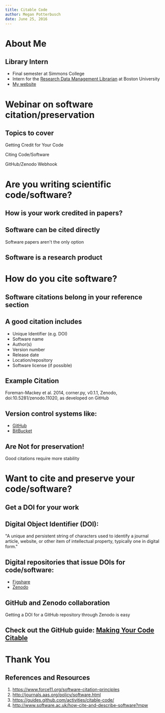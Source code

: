 ```yaml
---
title: Citable Code
author: Megan Potterbusch
date: June 25, 2016
---
```


# About Me

## Library Intern

+ Final semester at Simmons College
+ Intern for the [Research Data Management Librarian](http://www.bu.edu/library/profile/thomas-hohenstein/) at Boston University
+ [My website](https://librarpotter.github.io/)

# Webinar on software citation/preservation

## Topics to cover 
Getting Credit for Your Code

Citing Code/Software

GitHub/Zenodo Webhook
	

# Are you writing scientific code/software?

## How is your work credited in papers?

## Software can be cited directly
Software papers aren't the only option

## Software is a research product

# How do you cite software?

## Software citations belong in your reference section

## A good citation includes

+ Unique Identifier (e.g. DOI)
+ Software name
+ Author(s)
+ Version number
+ Release date
+ Location/repository
+ Software license (if possible)

## Example Citation

Foreman-Mackey et al. 2014, corner.py, v0.1.1, Zenodo, doi:10.5281/zenodo.11020, as developed on GitHub

## Version control systems like:
+ [GitHub](https://github.com/)
+ [BitBucket](https://bitbucket.org/)

## Are Not for preservation!

Good citations require more stability

# Want to cite and preserve your code/software?

## Get a DOI for your work

## Digital Object Identifier (DOI):

"A unique and persistent string of characters used to identify a journal article, website, or other item of intellectual property, typically one in digital form."

## Digital repositories that issue DOIs for code/software:
+ [Figshare](https://figshare.com/)
+ [Zenodo](http://zenodo.org)

## GitHub and Zenodo collaboration

Getting a DOI for a GitHub repository through Zenodo is easy

## Check out the GitHub guide: [Making Your Code Citable](https://guides.github.com/activities/citable-code/)

# Thank You

## References and Resources
1. <https://www.force11.org/software-citation-principles>
2. <http://journals.aas.org/policy/software.html>
3. <https://guides.github.com/activities/citable-code/>
4. <http://www.software.ac.uk/how-cite-and-describe-software?mpw>
